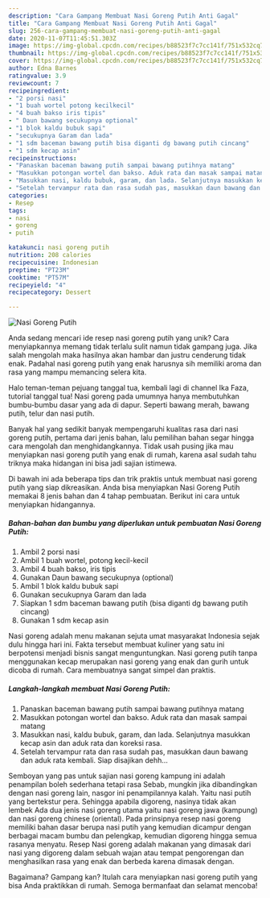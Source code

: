 ```yaml
---
description: "Cara Gampang Membuat Nasi Goreng Putih Anti Gagal"
title: "Cara Gampang Membuat Nasi Goreng Putih Anti Gagal"
slug: 256-cara-gampang-membuat-nasi-goreng-putih-anti-gagal
date: 2020-11-07T11:45:51.303Z
image: https://img-global.cpcdn.com/recipes/b88523f7c7cc141f/751x532cq70/nasi-goreng-putih-foto-resep-utama.jpg
thumbnail: https://img-global.cpcdn.com/recipes/b88523f7c7cc141f/751x532cq70/nasi-goreng-putih-foto-resep-utama.jpg
cover: https://img-global.cpcdn.com/recipes/b88523f7c7cc141f/751x532cq70/nasi-goreng-putih-foto-resep-utama.jpg
author: Edna Barnes
ratingvalue: 3.9
reviewcount: 7
recipeingredient:
- "2 porsi nasi"
- "1 buah wortel potong kecilkecil"
- "4 buah bakso iris tipis"
- " Daun bawang secukupnya optional"
- "1 blok kaldu bubuk sapi"
- "secukupnya Garam dan lada"
- "1 sdm baceman bawang putih bisa diganti dg bawang putih cincang"
- "1 sdm kecap asin"
recipeinstructions:
- "Panaskan baceman bawang putih sampai bawang putihnya matang"
- "Masukkan potongan wortel dan bakso. Aduk rata dan masak sampai matang"
- "Masukkan nasi, kaldu bubuk, garam, dan lada. Selanjutnya masukkan kecap asin dan aduk rata dan koreksi rasa."
- "Setelah tervampur rata dan rasa sudah pas, masukkan daun bawang dan aduk rata kembali. Siap disajikan dehh..."
categories:
- Resep
tags:
- nasi
- goreng
- putih

katakunci: nasi goreng putih 
nutrition: 208 calories
recipecuisine: Indonesian
preptime: "PT23M"
cooktime: "PT57M"
recipeyield: "4"
recipecategory: Dessert

---
```



![Nasi Goreng Putih](https://img-global.cpcdn.com/recipes/b88523f7c7cc141f/751x532cq70/nasi-goreng-putih-foto-resep-utama.jpg)

Anda sedang mencari ide resep nasi goreng putih yang unik? Cara menyiapkannya memang tidak terlalu sulit namun tidak gampang juga. Jika salah mengolah maka hasilnya akan hambar dan justru cenderung tidak enak. Padahal nasi goreng putih yang enak harusnya sih memiliki aroma dan rasa yang mampu memancing selera kita.

Halo teman-teman pejuang tanggal tua, kembali lagi di channel Ika Faza, tutorial tanggal tua! Nasi goreng pada umumnya hanya membutuhkan bumbu-bumbu dasar yang ada di dapur. Seperti bawang merah, bawang putih, telur dan nasi putih.

Banyak hal yang sedikit banyak mempengaruhi kualitas rasa dari nasi goreng putih, pertama dari jenis bahan, lalu pemilihan bahan segar hingga cara mengolah dan menghidangkannya. Tidak usah pusing jika mau menyiapkan nasi goreng putih yang enak di rumah, karena asal sudah tahu triknya maka hidangan ini bisa jadi sajian istimewa.


Di bawah ini ada beberapa tips dan trik praktis untuk membuat nasi goreng putih yang siap dikreasikan. Anda bisa menyiapkan Nasi Goreng Putih memakai 8 jenis bahan dan 4 tahap pembuatan. Berikut ini cara untuk menyiapkan hidangannya.

<!--inarticleads1-->

##### Bahan-bahan dan bumbu yang diperlukan untuk pembuatan Nasi Goreng Putih:

1. Ambil 2 porsi nasi
1. Ambil 1 buah wortel, potong kecil-kecil
1. Ambil 4 buah bakso, iris tipis
1. Gunakan  Daun bawang secukupnya (optional)
1. Ambil 1 blok kaldu bubuk sapi
1. Gunakan secukupnya Garam dan lada
1. Siapkan 1 sdm baceman bawang putih (bisa diganti dg bawang putih cincang)
1. Gunakan 1 sdm kecap asin


Nasi goreng adalah menu makanan sejuta umat masyarakat Indonesia sejak dulu hingga hari ini. Fakta tersebut membuat kuliner yang satu ini berpotensi menjadi bisnis sangat menguntungkan. Nasi goreng putih tanpa menggunakan kecap merupakan nasi goreng yang enak dan gurih untuk dicoba di rumah. Cara membuatnya sangat simpel dan praktis. 

<!--inarticleads2-->

##### Langkah-langkah membuat Nasi Goreng Putih:

1. Panaskan baceman bawang putih sampai bawang putihnya matang
1. Masukkan potongan wortel dan bakso. Aduk rata dan masak sampai matang
1. Masukkan nasi, kaldu bubuk, garam, dan lada. Selanjutnya masukkan kecap asin dan aduk rata dan koreksi rasa.
1. Setelah tervampur rata dan rasa sudah pas, masukkan daun bawang dan aduk rata kembali. Siap disajikan dehh...


Semboyan yang pas untuk sajian nasi goreng kampung ini adalah penampilan boleh sederhana tetapi rasa Sebab, mungkin jika dibandingkan dengan nasi goreng lain, nasgor ini penampilannya kalah. Yaitu nasi putih yang bertekstur pera. Sehingga apabila digoreng, nasinya tidak akan lembek Ada dua jenis nasi goreng utama yaitu nasi goreng jawa (kampung) dan nasi goreng chinese (oriental). Pada prinsipnya resep nasi goreng memiliki bahan dasar berupa nasi putih yang kemudian dicampur dengan berbagai macam bumbu dan pelengkap, kemudian digoreng hingga semua rasanya menyatu. Resep Nasi goreng adalah makanan yang dimasak dari nasi yang digoreng dalam sebuah wajan atau tempat pengorengan dan menghasilkan rasa yang enak dan berbeda karena dimasak dengan. 

Bagaimana? Gampang kan? Itulah cara menyiapkan nasi goreng putih yang bisa Anda praktikkan di rumah. Semoga bermanfaat dan selamat mencoba!
